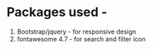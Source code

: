 # Packages used - 
1. Bootstrap/jquery - for responsive design
2. fontawesome 4.7 - for search and filter icon
